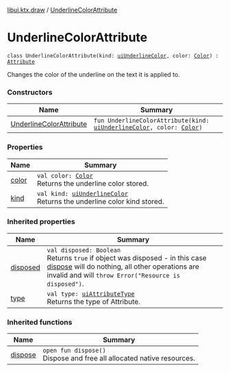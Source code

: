 [libui.ktx.draw](../README.md) / [UnderlineColorAttribute](README.md)

# UnderlineColorAttribute

`class UnderlineColorAttribute(kind: `[`uiUnderlineColor`](../../libui/ui-underline-color.md)`, color: `[`Color`](../-color/README.md)`) : `[`Attribute`](../-attribute/README.md)

Changes the color of the underline on the text it is applied to.

### Constructors

| Name | Summary |
|---|---|
| [UnderlineColorAttribute](-underline-color-attribute.md) | `fun UnderlineColorAttribute(kind: `[`uiUnderlineColor`](../../libui/ui-underline-color.md)`, color: `[`Color`](../-color/README.md)`)` |

### Properties

| Name | Summary |
|---|---|
| [color](color.md) | `val color: `[`Color`](../-color/README.md)<br>Returns the underline color stored. |
| [kind](kind.md) | `val kind: `[`uiUnderlineColor`](../../libui/ui-underline-color.md)<br>Returns the underline color kind stored. |

### Inherited properties

| Name | Summary |
|---|---|
| [disposed](../../libui.ktx/-disposable/disposed.md) | `val disposed: Boolean`<br>Returns `true` if object was disposed - in this case [dispose](../../libui.ktx/-disposable/dispose.md) will do nothing, all other operations are invalid and will `throw Error("Resource is disposed")`. |
| [type](../-attribute/type.md) | `val type: `[`uiAttributeType`](../../libui/ui-attribute-type.md)<br>Returns the type of Attribute. |

### Inherited functions

| Name | Summary |
|---|---|
| [dispose](../../libui.ktx/-disposable/dispose.md) | `open fun dispose()`<br>Dispose and free all allocated native resources. |
